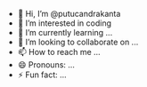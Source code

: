 - 👋 Hi, I’m @putucandrakanta
- 👀 I’m interested in coding
- 🌱 I’m currently learning ...
- 💞️ I’m looking to collaborate on ...
- 📫 How to reach me ...
- 😄 Pronouns: ...
- ⚡ Fun fact: ...

<!---
putucandrakanta/putucandrakanta is a ✨ special ✨ repository because its `README.md` (this file) appears on your GitHub profile.
You can click the Preview link to take a look at your changes.
--->
